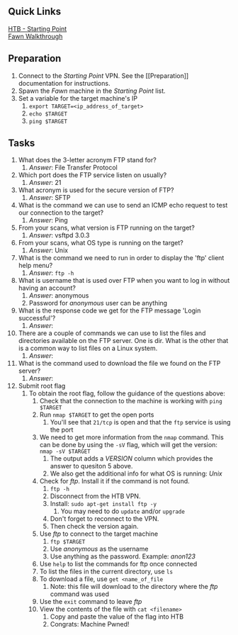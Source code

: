 ## Quick Links
[HTB - Starting Point](https://app.hackthebox.com/starting-point)  
[Fawn Walkthrough](blob:https://app.hackthebox.com/b45927ab-95ed-4ea7-901c-319931c2dce6) 

## Preparation
1. Connect to the *Starting Point* VPN. See the [[Preparation]] documentation for instructions.
2. Spawn the *Fawn* machine in the *Starting Point* list.
3. Set a variable for the target machine's IP
	1. `export TARGET=<ip_address_of_target>`
	2. `echo $TARGET`
	3. `ping $TARGET` 

## Tasks
1. What does the 3-letter acronym FTP stand for?
	1. *Answer*: File Transfer Protocol
2. Which port does the FTP service listen on usually?
	1. *Answer*: 21
3. What acronym is used for the secure version of FTP?
	1. *Answer*: SFTP
4. What is the command we can use to send an ICMP echo request to test our connection to the target?
	1. *Answer*: Ping
5. From your scans, what version is FTP running on the target?
	1. *Answer*: vsftpd 3.0.3
6. From your scans, what OS type is running on the target?
	1. *Answer*: Unix
7. What is the command we need to run in order to display the 'ftp' client help menu?
	1. *Answer*: `ftp -h`
8. What is username that is used over FTP when you want to log in without having an account?
	1. *Answer*: anonymous
	2. Password for *anonymous* user can be anything
9. What is the response code we get for the FTP message 'Login successful'?
	1. *Answer*:
10. There are a couple of commands we can use to list the files and directories available on the FTP server. One is dir. What is the other that is a common way to list files on a Linux system.
	1. *Answer*:
11. What is the command used to download the file we found on the FTP server?
	1. *Answer*:
12. Submit root flag
	1. To obtain the root flag, follow the guidance of the questions above:
		1. Check that the connection to the machine is working with `ping $TARGET`
		2. Run `nmap $TARGET` to get the open ports
			1. You'll see that `21/tcp` is open and that the `ftp` service is using the port
		3. We need to get more information from the `nmap` command. This can be done by using the `-sV` flag, which will get the version: `nmap -sV $TARGET` 
			1. The output adds a *VERSION* column which provides the answer to quesiton 5 above.
			2. We also get the additional info for what OS is running: *Unix*
		4. Check for *ftp*. Install it if the command is not found.
			1. `ftp -h` 
			2. Disconnect from the HTB VPN. 
			3. Install: `sudo apt-get install ftp -y` 
				1. You may need to do `update` and/or `upgrade` 
			4. Don't forget to reconnect to the VPN.
			5. Then check the version again.
		5. Use *ftp* to connect to the target machine
			1. `ftp $TARGET`
			2. Use *anonymous* as the username
			3. Use anything as the password. Example: *anon123* 
		6. Use `help` to list the commands for ftp once connected
		7. To list the files in the current directory, use `ls`
		8. To download a file, use `get <name_of_file`
			1. Note: this file will download to the directory where the *ftp* command was used
		9. Use the `exit` command to leave *ftp*
		10. View the contents of the file with `cat <filename>`
			1. Copy and paste the value of the flag into HTB
			2. Congrats: Machine Pwned!